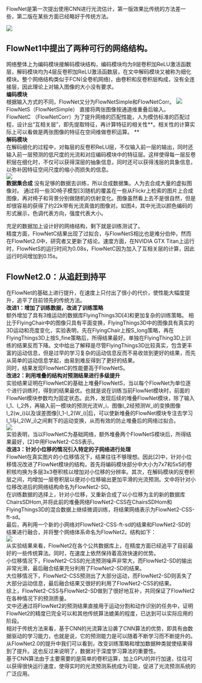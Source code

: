 FlowNet是第一次提出使用CNN进行光流估计，第一版效果比传统的方法差一些，第二版在某些方面已经略好于传统方法。    

![](https://ws4.sinaimg.cn/large/006tNc79ly1fyx4qnfqmij30it0do41q.jpg)

## FlowNet1中提出了两种可行的网络结构。    
网络整体上为编码模块接解码模块结构，编码模块均为9层卷积加ReLU激活函数层，解码模块均为4层反卷积加ReLU激活函数层，在文中解码模块又被称为细化模块。整个网络结构类似于FCN(全卷机网络)，由卷积和反卷积层构成，没有全连接层，因此理论上对输入图像的大小没有要求。    
**编码模块**    
根据输入方式的不同，FlowNet又分为FlowNetSimple和FlowNetCorr。
![](https://ws2.sinaimg.cn/large/006tNc79ly1fyx4s52i04j30iu0acte2.jpg)    
FlowNetS（FlowNetSimple） 直接将两张图像按通道维重叠后输入。    
FlowNetC （FlowNetCorr）为了提升网络的匹配性能，人为模仿标准的匹配过程，设计出“互相关层”，即先提取特征，再计算特征的相关性**。相关性的计算实际上可以看做是两张图像的特征在空间维做卷积运算。    **    
**解码模块**    
在解码细化的过程中，对每层的反卷积ReLU层，不仅输入前一层的输出，同时还输入前一层预测的低尺度的光流和对应编码模块中的特征层。这样使得每一层反卷积层在细化时，不仅可以获得深层的抽象信息，同时还可以获得浅层的具象信息，以弥补因特征空间尺度的缩小而损失的信息。    
![](https://ws4.sinaimg.cn/large/006tNc79ly1fyx4wlcxnoj30hq074djc.jpg)    
**数据集合成**
没有足够的数据去训练，所以合成数据集。人为去合成大量的虚拟图像对。
通过将一些3D椅子模型[3]随机的覆盖在一些从Flickr上检索的图片上合成图像，再对椅子和背景分别做随机的仿射变化。图像虽然看上去不是很自然，但是却很容易的获得了约22k带有光流真值的图像对。如图4，其中光流以颜色编码的形式展示，色调代表方向，强度代表大小。    

充足的数据加上设计好的网络结构，剩下就是训练测试了。    
精度方面，FlowNetC结果出现了过拟合，与FlowNetS相比也是难分伯仲，然而在FlowNet2.0中，研究者又更新了结论。速度方面，在NVIDIA GTX Titan上运行时，FlowNetS的运行时间为0.08s，FlowNetC因为加入了互相关层的计算，因此运行时间增加到0.15s。

## **FlowNet2.0：从追赶到持平**
在FlowNet的基础上进行提升，在速度上只付出了很小的代价，使性能大幅度提升，追平了目前领先的传统方法。    
**改进1：增加了训练数据，改进了训练策略**    
额外增加了具有3维运动的数据库FlyingThings3D[4]和更加复杂的训练策略。
相比于FlyingChair中的图像只具有平面变换，FlyingThings3D中的图像具有真实的3D运动和亮度变化，实验表明，先在FlyingChair上按S_long策略，再在FlyingThings3D上按S_fine策略后，所得结果最好。单独在FlyingThing3D上训练的结果反而下降。文中给出了解释是尽管FlyingThings3D比较真实，包含更丰富的运动信息，但是过早的学习复杂的运动信息反而不易收敛到更好的结果，而先从简单的运动信息学起，由易到难反得到了更好的结果。    
同时，结果发现FlowNetC的性能要高于FlowNetS。    
**改进2：利用堆叠的结构对预测结果进行多级提升**    
实验结果证明在FlowNetC的基础上堆叠FlowNetS，当以每个FlowNet为单位逐个进行训练时，得到的结果最优。也就是说在训练当前FlowNet模块时，前面的FlowNet模块参数均为固定状态。此外，发现后续的堆叠FlowNet模块，除了输入I_1、I_2外，再输入前一模块的预测光流W_i，图像I_2经预测W_i的变换图像I_2(w_i)以及误差图像|I_1-I_2(W_i)|后，可以使新堆叠的FlowNet模块专注去学习I_1与I_2(W_i)之间剩下的运动变换，从而有效的防止堆叠后的网络过拟合。    
![](https://ws4.sinaimg.cn/large/006tNc79ly1fyx5dan3afj30jd0aoju8.jpg)  
实验表明，当以FlowNetC为基础网络，额外堆叠两个FlowNetS模块后，所得结果最好，[2]中用FlowNet2-CSS表示。    
**改进3：针对小位移的情况引入特定的子网络进行处理**    
FlowNet在真实图片的小位移情况下，结果往往不够理想。因此[2]中，针对小位移情况改进了FlowNet模块的结构，首先将编码模块部分中大小为7x7和5x5的卷积核均换为多层3x3卷积核以增加对小位移的分辨率。其次，在解码模块的反卷积层之间，均增加一层卷积层以便对小位移输出更加平滑的光流预测。文中将针对小位移改进后的网络结构命名为FlowNet2-SD。    
在训练数据的选择上，针对小位移，又重新合成了以小位移为主的新的数据库ChairsSDHom,并将此前的堆叠网络FlowNet2-CSS在ChairsSDHom和FlyingThings3D的混合数据上继续微调训练，将结果网络表示为FlowNet2-CSS-ft-sd。     
最后，再利用一个新的小网络对FlowNet2-CSS-ft-sd的结果和FlowNet2-SD的结果进行融合，并将整个网络体系命名为FlowNet2。结构如下：    
![](https://ws2.sinaimg.cn/large/006tNc79ly1fyx5ohv5e2j30si0bxjt7.jpg)    
从实验结果来看，FlowNet2在各个公共数据库上，在精度方面已经追平了目前最好的一些传统算法。同时，在速度上依然保持着高效快速的优势。    
小位移情况下，FlowNet2-CSS的光流预测噪声非常大，而FlowNet2-SD的输出非常光滑，最后融合结果充分利用了FlowNet2-SD的结果。    
大位移情况下，FlowNet2-CSS预测出了大部分运动，而FlowNet2-SD则丢失了大部分运动信息，最后融合结果又很好的利用了FlowNet2-CSS的结果。    
综上，FlowNet2-CSS与FlowNet2-SD做到了很好地互补，共同保证了FlowNet2在各种情况下的预测质量。    
文中还通过将FlowNet2的预测结果直接用于运动分割和动作识别的任务中，证明FlowNet2的精度已完全可以和其他传统算法媲美的程度，已达到可以实际应用的阶段。    
相对于传统方法来看，基于CNN的光流算法沿袭了CNN算法的优势，即具有由数据驱动的学习能力，也就是说，它的预测能力是可以随着不断学习而不断提升的。从FlowNet2.0的提升中我们可以看到，改变训练策略和增加数据种类就使结果得到了提升。这也反过来说明了，数据对于深度学习算法的重要性。    
基于CNN算法由于主要需要的是简单的卷积运算，加上GPU的并行加速，往往可以获得很快运行速度，使得实时的光流预测系统成为可能，促进了光流预测系统的广泛应用。    
 
